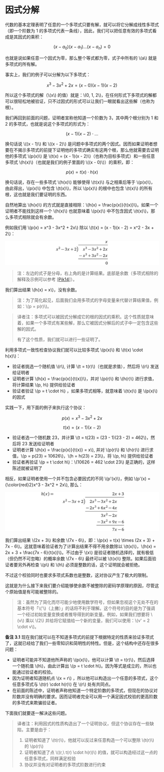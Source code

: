 # 因式分解

代数的基本定理表明了任意的一个多项式只要有解，就可以将它分解成线性多项式（即一个阶数为 1 的多项式代表一条线），因此，我们可以把任意有效的多项式看成是其因式的乘积：

$$(x - a_0)(x - a_1)...(x - a_n) = 0$$

也就是说如果任意一个因式为零，那么整个等式都为零，式子中所有的 \\(a\\) 就是多项式的所有解。

事实上，我们的例子可以分解为以下多项式：

$$x^3 - 3x^2 + 2x = (x - 0)(x - 1)(x - 2)$$

所以这个多项式的解（\\(x\\) 的值）就是：\\(0, 1, 2\\)，在任何形式下多项式的解都可以很轻松地被验证，只不过因式的形式可以让我们一眼就看出这些解（也称为根）。

我们再回到前面的问题，证明者宣称他知道一个阶数为 3，其中两个根分别为 1 和 2 的多项式，也就是说这个多项式的形式为：

$$(x - 1)(x - 2) \cdot \ldots$$

换句话说 \\((x - 1)\\) 和 \\((x - 2)\\) 是问题中多项式的两个因式。因而如果证明者想要在不揭示多项式的前提下证明他的多项式确实有这两个根，那么他就需要去证明他的多项式 \\(p(x)\\) 是 \\(t(x) = (x - 1)(x - 2)\\)（也称为目标多项式）和一些任意多项式 \\(h(x)\\)（也就是我们的例子里面的 \\((x - 0)\\)）的乘积，即：

$$p(x) = t(x) \cdot h(x)$$

换句话说，存在一些多项式 \\(h(x)\\) 能够使得 \\(t(x)\\) 与之相乘后等于 \\(p(x)\\)，由此得出，\\(p(x)\\) 中包含 \\(t(x)\\)，所以 \\(p(x)\\) 的根中也包含 \\(t(x)\\) 的所有根，这也就是我们要证明的东西。

自然地算出 \\(h(x)\\) 的方式就是直接相除：\\(h(x) = \frac{p(x)}{t(x)}\\)。如果一个证明者不能找到这样一个 \\(h(x)\\) 也就意味着 \\(p(x)\\) 中不包含因式 \\(t(x)\\)，那么多项式相除就会有余数。

例如我们用 \\(p(x) = x^3 - 3x^2 + 2x\\) 除以 \\(t(x) = (x - 1)(x - 2) = x^2 - 3x + 2\\)：

![img](img/1_iT3kRk3C-DJdvQgi1b2uOA.png)

> 注：左边的式子是分母，右上角的是计算结果。底部是余数（多项式相除的解释及示例可以参考 [[Pik14](./references.md#Pik14)]）。

我们算出结果 \\(h(x) = x\\)，没有余数。

> 注：为了简化起见，后面我们会用多项式的字母变量来代替计算结果值，例如：\\(p = p(r)\\)。

[](ignored)

> 译者注：多项式可以被因式分解成它的根的因式的乘积。这个性质就意味着，如果一个多项式有某些解，那么它被因式分解后的式子中一定包含这些解的因式。
>
> 有了这个性质，我们就可以进行一些证明了。

利用多项式一致性检查协议我们就可以比较多项式 \\(p(x)\\) 和 \\(t(x) \cdot h(x)\\)：

* 验证者挑选一个随机值 \\(r\\), 计算 \\(t = t(r)\\)（也就是求值），然后将 \\(r\\) 发送给证明者
* 证明者计算 \\(h(x) = \frac{p(x)}{t(x)}\\)，并对 \\(p(r)\\) 和 \\(h(r)\\) 进行求值，将计算结果 \\(p, h\\) 提供给验证者
* 验证者验证 \\(p = t \cdot h\\) ，如果多项式相等，就意味着 \\(t(x)\\) 是 \\(p(x)\\) 的因式

实践一下，用下面的例子来执行这个协议：

$$p(x) = x^3 - 3x^2 + 2x$$

$$t(x) = (x - 1)(x - 2)$$

* 验证者选一个随机数 23，并计算 \\(t = t(23) = (23 - 1)(23 - 2) = 462\\)，然后将 23 发送给证明者
* 证明者计算 \\(h(x) = \frac{p(x)}{t(x)} = x\\), 并对 \\(p(r)\\) 和 \\(h(r)\\) 进行求值，\\(p = p(23) = 10626\\)，\\(h = h(23) = 23\\)，将 \\(p, h\\) 提供给验证者
* 验证者再验证 \\(p = t \cdot h\\)：\\(10626 = 462 \cdot 23\\) 是正确的，这样陈述就被证明了

相反，如果证明者使用一个并不包含必要因式的不同 \\(p'(x)\\)，例如 \\(p'(x) = {\color{red}2}x^3 - 3x^2 + 2x\\), 那么：

![img](img/1_heV9wqxECa2N4rG0OpvItQ.png)

我们算出结果 \\(2x + 3\\) 和余数 \\(7x - 6\\)，即：\\(p(x) = t(x) \times (2x + 3) + 7x - 6\\)。这就意味着验证者为了计算出结果不得不用余数除以 \\(t(x)\\)，\\(h(x) = 2x + 3 + \frac{7x - 6}{t(x)}\\)。不过由于 \\(x\\) 是验证者随机选择的，就有极低（但仍然不可忽略）的概率余数 \\(7x - 6\\) 最终可以被 \\(t(x)\\) 整除。如果后面验证者要另外再检查 \\(p\\) 和 \\(h\\) 必须是整数的话，这个证明就会被拒绝。

不过这个校验同时也要求多项式系数也是整数，这对协议产生了极大的限制。

这就是为什么接下来我们要介绍能够使余数不被整除的密码学原理的原因，尽管这个原始值是有可能被整除的。

> 注：虽然为了简化而尽可能少地使用数学符号，但如果忽视这个无处不在的基本符号「\\('\\)（上撇）」的话将不利于理解。这个符号的目的是为了强调一个经过初始变量变换或者推导得到的新变量。例如，如果我们想要将 \\(v\\) 乘以 \\(2\\) 并给将它赋值给一个新的变量，我们可以使用：\\(v' = 2 \cdot v\\)。

**备注 3.1** 现在我们就可以在不知道多项式的前提下根据特定的性质来验证多项式了，这就已经给了我们一些零知识和简明性的特性。但是，这个结构中还存在很多问题：

* 证明者可能并不知道他所声称的 \\(p(x)\\)，他可以计算 \\(t = t(r)\\)，然后选择一个随机值 \\(h\\)，由此计算出 \\(p = t \cdot h\\)。因为等式是成立的，所以也能通过验证者的校验。
* 因为证明者知道随机点 \\(x = r\\) ，所以他可以构造出一个任意的多项式，这个任意多项式与 \\(t(r) \cdot h(r)\\) 在 \\(r\\) 处有共同点。
* 在前面的陈述中，证明者声称他知道一个特定阶数的多项式，但现在的协议对阶数并没有明确的要求。因而证明者完全可以用一个满足因式校验的更高阶数的多项式来欺骗验证者。

下面我们就要逐一解决这些问题。

> 译者注：利用因式的性质构造出了一个证明协议，但这个协议存在一些缺陷，主要是由于：
>
> 1. 证明者知道了 \\(t(r)\\)，他就可以反过来任意构造一个可以整除 \\(t(r)\\) 的 \\(p(r)\\)
> 2. 证明者知道了点 \\((r,\ t(r) \cdot h(r))\\) 的值，就可以构造经过这一点的任意多项式，同样满足校验
> 3. 协议并没有对证明者的多项式阶数进行约束
